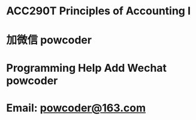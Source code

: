 # ACC290T Principles of Accounting I
# 加微信 powcoder

# Programming Help Add Wechat powcoder

# Email: powcoder@163.com

